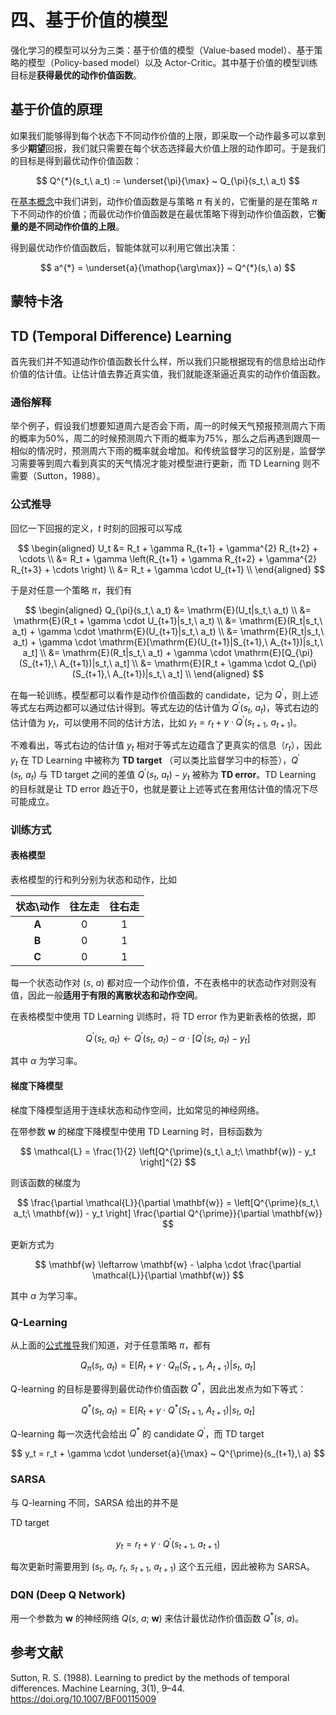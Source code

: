 # 四、基于价值的模型

强化学习的模型可以分为三类：基于价值的模型（Value-based model）、基于策略的模型（Policy-based model）以及 Actor-Critic。其中基于价值的模型训练目标是**获得最优的动作价值函数**。

## 基于价值的原理

如果我们能够得到每个状态下不同动作价值的上限，即采取一个动作最多可以拿到多少**期望**回报，我们就只需要在每个状态选择最大价值上限的动作即可。于是我们的目标是得到最优动作价值函数：

$$
Q^{*}(s_t,\ a_t) := \underset{\pi}{\max} ~ Q_{\pi}(s_t,\ a_t)
$$

在[基本概念](rl/1_basic_concepts.md#动作价值函数)中我们讲到，动作价值函数是与策略 $\pi$ 有关的，它衡量的是在策略 $\pi$ 下不同动作的价值；而最优动作价值函数是在最优策略下得到动作价值函数，它**衡量的是不同动作价值的上限**。

得到最优动作价值函数后，智能体就可以利用它做出决策：

$$
a^{*} = \underset{a}{\mathop{\arg\max}} ~ Q^{*}(s,\ a)
$$

## 蒙特卡洛

## TD (Temporal Difference) Learning

首先我们并不知道动作价值函数长什么样，所以我们只能根据现有的信息给出动作价值的估计值。让估计值去靠近真实值，我们就能逐渐逼近真实的动作价值函数。

### 通俗解释

举个例子，假设我们想要知道周六是否会下雨，周一的时候天气预报预测周六下雨的概率为50\%，周二的时候预测周六下雨的概率为75\%，那么之后再遇到跟周一相似的情况时，预测周六下雨的概率就会增加。和传统监督学习的区别是，监督学习需要等到周六看到真实的天气情况才能对模型进行更新，而 TD Learning 则不需要（Sutton，1988）。

### 公式推导

回忆一下回报的定义，$t$ 时刻的回报可以写成

$$
\begin{aligned}
 U_t &= R_t + \gamma R_{t+1} + \gamma^{2} R_{t+2} + \cdots \\
 &= R_t + \gamma \left(R_{t+1} + \gamma R_{t+2} + \gamma^{2} R_{t+3} + \cdots \right) \\
 &= R_t + \gamma \cdot U_{t+1} \\
\end{aligned}
$$

于是对任意一个策略 $\pi$，我们有

$$
\begin{aligned}
 Q_{\pi}(s_t,\ a_t) &= \mathrm{E}(U_t|s_t,\ a_t) \\
 &= \mathrm{E}(R_t + \gamma \cdot U_{t+1}|s_t,\ a_t) \\
 &= \mathrm{E}(R_t|s_t,\ a_t) + \gamma \cdot \mathrm{E}(U_{t+1}|s_t,\ a_t) \\
 &= \mathrm{E}(R_t|s_t,\ a_t) + \gamma \cdot \mathrm{E}[\mathrm{E}(U_{t+1}|S_{t+1},\ A_{t+1})|s_t,\ a_t] \\
 &= \mathrm{E}(R_t|s_t,\ a_t) + \gamma \cdot \mathrm{E}[Q_{\pi}(S_{t+1},\ A_{t+1})|s_t,\ a_t] \\
 &= \mathrm{E}[R_t + \gamma \cdot Q_{\pi}(S_{t+1},\ A_{t+1})|s_t,\ a_t] \\
\end{aligned}
$$

在每一轮训练，模型都可以看作是动作价值函数的 candidate，记为 $Q^{\prime}$，则上述等式左右两边都可以通过估计得到。等式左边的估计值为 $Q^{\prime}(s_t,\ a_t)$，等式右边的估计值为 $y_t$，可以使用不同的估计方法，比如 $y_t = r_t + \gamma \cdot Q^{\prime}(s_{t+1},\ a_{t+1})$。

不难看出，等式右边的估计值 $y_t$ 相对于等式左边蕴含了更真实的信息（$r_t$），因此 $y_t$ 在 TD Learning 中被称为 **TD target** （可以类比监督学习中的标签），$Q^{\prime}(s_t,\ a_t)$ 与 TD target 之间的差值 $Q^{\prime}(s_t,\ a_t) - y_t$ 被称为 **TD error**。TD Learning 的目标就是让 TD error 趋近于0，也就是要让上述等式在套用估计值的情况下尽可能成立。

### 训练方式

#### 表格模型

表格模型的行和列分别为状态和动作，比如

<div class='centertable'>

| 状态\动作 | 往左走 | 往右走 |
| :-------: | :----: | :----: |
|   **A**   |   0    |   1    |
|   **B**   |   0    |   1    |
|   **C**   |   0    |   1    |
</div>

每一个状态动作对 $(s,\ a)$ 都对应一个动作价值，不在表格中的状态动作对则没有值，因此一般**适用于有限的离散状态和动作空间**。

在表格模型中使用 TD Learning 训练时，将 TD error 作为更新表格的依据，即

$$
Q^{\prime}(s_t,\ a_t) \leftarrow Q^{\prime}(s_t,\ a_t) - \alpha \cdot \left[Q^{\prime}(s_t,\ a_t) - y_t \right]
$$

其中 $\alpha$ 为学习率。

#### 梯度下降模型

梯度下降模型适用于连续状态和动作空间，比如常见的神经网络。

在带参数 $\mathbf{w}$ 的梯度下降模型中使用 TD Learning 时，目标函数为

$$
\mathcal{L} = \frac{1}{2} \left[Q^{\prime}(s_t,\ a_t;\ \mathbf{w}) - y_t \right]^{2}
$$

则该函数的梯度为

$$
\frac{\partial \mathcal{L}}{\partial \mathbf{w}} = \left[Q^{\prime}(s_t,\ a_t;\ \mathbf{w}) - y_t \right] \frac{\partial Q^{\prime}}{\partial \mathbf{w}}
$$

更新方式为

$$
\mathbf{w} \leftarrow \mathbf{w} - \alpha \cdot \frac{\partial \mathcal{L}}{\partial \mathbf{w}}
$$

其中 $\alpha$ 为学习率。

### Q-Learning

从上面的[公式推导](#公式推导)我们知道，对于任意策略 $\pi$，都有

$$
Q_{\pi}(s_t,\ a_t) = \mathrm{E}[R_t + \gamma \cdot Q_{\pi}(S_{t+1},\ A_{t+1})|s_t,\ a_t]
$$

Q-learning 的目标是要得到最优动作价值函数 $Q^{*}$，因此出发点为如下等式：

$$
Q^{*}(s_t,\ a_t) = \mathrm{E}[R_t + \gamma \cdot Q^{*}(S_{t+1},\ A_{t+1})|s_t,\ a_t]
$$

Q-learning 每一次迭代会给出 $Q^{*}$ 的 candidate $Q^{\prime}$，而 TD target

$$
y_t = r_t + \gamma \cdot \underset{a}{\max} ~ Q^{\prime}(s_{t+1},\ a)
$$

### SARSA

与 Q-learning 不同，SARSA 给出的并不是

TD target

$$
y_t = r_t + \gamma \cdot Q^{\prime}(s_{t+1},\ a_{t+1})
$$

每次更新时需要用到 $(s_t,\ a_t,\ r_t,\ s_{t+1},\ a_{t+1})$ 这个五元组，因此被称为 SARSA。

### DQN (Deep Q Network)

用一个参数为 $\mathbf{w}$ 的神经网络 $Q(s,\ a;\ \mathbf{w})$ 来估计最优动作价值函数 $Q^{*}(s,\ a)$。

## 参考文献

Sutton, R. S. (1988). Learning to predict by the methods of temporal differences. Machine Learning, 3(1), 9–44. https://doi.org/10.1007/BF00115009
